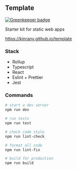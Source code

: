 ## Template

[![Greenkeeper badge](https://badges.greenkeeper.io/Kinrany/template.svg)](https://greenkeeper.io/)

Starter kit for static web apps

https://kinrany.github.io/template

### Stack

 * Rollup
 * Typescript
 * React
 * Eslint + Prettier
 * Jest

### Commands

```bash
# start a dev server
npm run dev

# run tests
npm run test

# check code style
npm run lint-check

# format all code
npm run lint-fix

# build for production
npm run build
```
